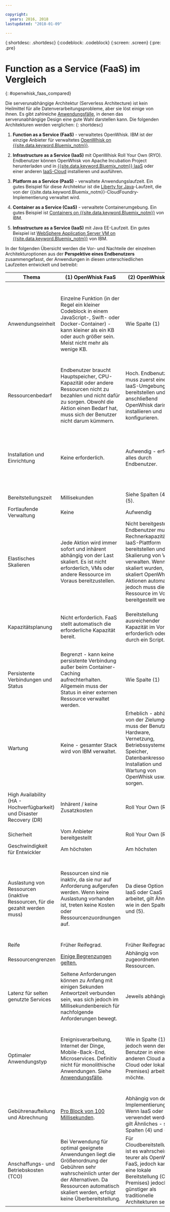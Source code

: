 ```yaml
---

copyright:
  years: 2016, 2018
lastupdated: "2018-01-09"

---
```


{:shortdesc: .shortdesc}
{:codeblock: .codeblock}
{:screen: .screen}
{:pre: .pre}

# Function as a Service (FaaS) im Vergleich
{: #openwhisk_faas_compared}

Die serverunabhängige Architektur (Serverless Architecture) ist kein Heilmittel für alle Datenverarbeitungsprobleme, aber sie löst einige von ihnen. Es gibt zahlreiche [Anwendungsfälle](./openwhisk_use_cases.html), in denen das serverunabhängige Design eine gute Wahl darstellen kann. Die folgenden Architekturen werden verglichen:
{: shortdesc}

1. **Function as a Service (FaaS)** - verwaltetes OpenWhisk. IBM ist der einzige Anbieter für verwaltetes [OpenWhisk on {{site.data.keyword.Bluemix_notm}}](https://console.ng.bluemix.net/openwhisk).

2. **Infrastructure as a Service (IaaS)** mit OpenWhisk Roll Your Own (RYO). Endbenutzer können OpenWhisk von Apache Incubation Project herunterladen und in [{{site.data.keyword.Bluemix_notm}} IaaS](https://console.ng.bluemix.net/catalog/?category=devices) oder einer anderen [IaaS-Cloud](https://en.wikipedia.org/wiki/Cloud_computing#Infrastructure_as_a_service_.28IaaS.29) installieren und ausführen.

3. **Platform as a Service (PaaS)** - verwaltete Anwendungslaufzeit. Ein gutes Beispiel für diese Architektur ist die [Liberty for Java](https://console.ng.bluemix.net/catalog/starters/liberty-for-java)-Laufzeit, die von der {{site.data.keyword.Bluemix_notm}}-CloudFoundry-Implementierung verwaltet wird.

4. **Container as a Service (CaaS)** - verwaltete Containerumgebung. Ein gutes Beispiel ist [Containers on {{site.data.keyword.Bluemix_notm}}](https://console.ng.bluemix.net/catalog/?category=containerImages) von IBM.

5. **Infrastructure as a Service (IaaS)** mit Java EE-Laufzeit. Ein gutes Beispiel ist [WebSphere Application Server VM on {{site.data.keyword.Bluemix_notm}}](https://console.ng.bluemix.net/catalog/services/websphere-application-server) von IBM.

In der folgenden Übersicht werden die Vor- und Nachteile der einzelnen Architekturoptionen aus der **Perspektive eines Endbenutzers** zusammengefasst, der Anwendungen in diesen unterschiedlichen Laufzeiten entwickelt und betreibt:


| Thema | (1) OpenWhisk FaaS | (2) OpenWhisk RYO | (3) PaaS | (4) CaaS | (5) IaaS+Java EE |
| --- | --- | --- | --- | --- | --- |
|	Anwendungseinheit	|	Einzelne Funktion (in der Regel ein kleiner Codeblock in einem JavaScript-, Swift- oder Docker-Container) - kann kleiner als ein KB oder auch größer sein. Meist nicht mehr als wenige KB.	|	Wie Spalte (1)	|	Hängt von der verwendeten Laufzeit ab. Eine EAR- oder WAR-Datei oder ein anderes sprachspezifisches Anwendungsbundle, meist relativ groß - KB oder sogar MB mit vielen Services in einem Bundle, oder aber auch nur so groß wie einzelner Service.	|	Docker-Container ist die Bereitstellungseinheit.	|	VM mit App-Server mit EAR- oder WAR-Datei und anderen Abhängigkeiten - Größe meist im GB-Bereich.	|
|	Ressourcenbedarf	|	Endbenutzer braucht Hauptspeicher, CPU-Kapazität oder andere Ressourcen nicht zu bezahlen und nicht dafür zu sorgen. Obwohl die Aktion einen Bedarf hat, muss sich der Benutzer nicht darum kümmern.	|	Hoch. Endbenutzer muss zuerst eine IaaS-Umgebung bereitstellen und anschließend OpenWhisk darin installieren und konfigurieren.	|	Gering. Endbenutzer bezahlen Speicher und CPU für die Ausführung von Apps, jedoch nichts für Apps, die nicht ausgeführt werden.	|	Gering bis mittel.	|	Hoch. Endbenutzer muss für Plattenspeicher, Hauptspeicher, CPUs und mögliche andere Komponenten zahlen, wenn die App ausgeführt wird. Wenn sie gestoppt ist, entstehen nur Speicherkosten.	|
|	Installation und Einrichtung	|	Keine erforderlich.	|	Aufwendig - erfolgt alles durch Endbenutzer.	|	Keine erforderlich.	|	Moderat - Hardware, Vernetzung, Betriebssystem, Tools für Container-Management durch CaaS-Anbieter bereitgestellt; Images, Konnektivität und Instanzen durch Endbenutzer.	|	Aufwendig - Hardware, Vernetzung, Betriebssystem, Java EE-Erstinstallation durch Anbieter; zusätzliche Konfiguration, Clustering, Skalierung durch Endbenutzer.	|
|	Bereitstellungszeit	|	Millisekunden	|	Siehe Spalten (4) und (5).	|	Minuten	|	Minuten	|	Stunden	|
|	Fortlaufende Verwaltung	|	Keine	|	Aufwendig	|	Keine	|	Moderat	|	Aufwendig	|
|	Elastisches Skalieren	|	Jede Aktion wird immer sofort und inhärent abhängig von der Last skaliert. Es ist nicht erforderlich, VMs oder andere Ressource im Voraus bereitzustellen.	|	Nicht bereitgestellt - Endbenutzer muss Rechnerkapazität auf IaaS-Plattform bereitstellen und die Skalierung von VMs verwalten. Wenn VMs skaliert wurden, skaliert OpenWhisk Aktionen automatisch, jedoch muss die Ressource im Voraus bereitgestellt werden.	|	Automatische, jedoch langsame Skalierung. In Phasen erhöhter Auslastung müssen Benutzer möglicherweise mehrere Minuten auf die Ausführung der Skalieraktion warten. Automatisches Skalieren erfordert sorgfältige Optimierung.	|	Automatische, jedoch langsame Skalierung. In Phasen erhöhter Auslastung müssen Benutzer möglicherweise mehrere Minuten auf die Ausführung der Skalieraktion warten. Automatisches Skalieren erfordert sorgfältige Optimierung.	|	Nicht bereitgestellt.	|
|	Kapazitätsplanung	|	Nicht erforderlich. FaaS stellt automatisch die erforderliche Kapazität bereit.	|	Bereitstellung ausreichender Kapazität im Voraus erforderlich oder durch ein Script.	|	Einige Kapazitätsplanung erforderlich, aber eine automatische Funktion zur Kapazitätserhöhung wird bereitgestellt.	|	Einige Kapazitätsplanung erforderlich, aber eine automatische Funktion zur Kapazitätserhöhung wird bereitgestellt.	|	Statische Bereitstellung ausreichender Kapazität zum Auffangen von Spitzenlasten erforderlich.	|
|	Persistente Verbindungen und Status	|	Begrenzt - kann keine persistente Verbindung außer beim Container-Caching aufrechterhalten. Allgemein muss der Status in einer externen Ressource verwaltet werden.	|	Wie Spalte (1)	|	Wird unterstützt - kann ein offenes Socket oder eine Verbindung über lange Zeit behalten, kann den Status zwischen Aufrufen im Arbeitsspeicher speichern.	|	Wird unterstützt - kann ein offenes Socket oder eine Verbindung über lange Zeit behalten, kann den Status zwischen Aufrufen im Arbeitsspeicher speichern.	|	Wird unterstützt - kann ein offenes Socket oder eine Verbindung über lange Zeit behalten, kann den Status zwischen Aufrufen im Arbeitsspeicher speichern.	|
|	Wartung	|	Keine - gesamter Stack wird von IBM verwaltet. |	Erheblich - abhängig von der Zielumgebung muss der Benutzer für Hardware, Vernetzung, Betriebssysteme, Speicher, Datenbankressourcen, Installation und Wartung von OpenWhisk usw. sorgen.	|	Keine - gesamter Stack wird vom Anbieter verwaltet. |	Erheblich - Benutzer muss angepasste Images erstellen und verwalten, Container bereitstellen und verwalten, Verbindungen zwischen Containern verwalten usw.	|	Erheblich - Benutzer muss VMs zuordnen, Java EE-Server einzeln verwalten und skalieren.	|
|	High Availability (HA - Hochverfügbarkeit) und Disaster Recovery (DR)	|	Inhärent / keine Zusatzkosten	|	Roll Your Own (RYO) 	|	Gegen Zusatzgebühr verfügbar	|	Ausgefallene Container können automatisch erneut gestartet werden.	|	Gegen Zusatzgebühr verfügbar, halbautomatisch. VMs können automatisch von anderen Ressourcen übernommen werden (Failover).	|
|	Sicherheit	|	Vom Anbieter bereitgestellt	|	Roll Your Own (RYO)	|	Mischung aus RYO und Anbieterleistung	|	Mischung aus RYO und Anbieterleistung	|	Roll Your Own (RYO)	|
|	Geschwindigkeit für Entwickler	|	Am höchsten	|	Am höchsten	|	Am höchsten	|	Durchschnittlich	|	Langsam	|
|	Auslastung von Ressourcen (inaktive Ressourcen, für die gezahlt werden muss)	|	Ressourcen sind nie inaktiv, da sie nur auf Anforderung aufgerufen werden. Wenn keine Auslastung vorhanden ist, treten keine Kosten oder Ressourcenzuordnungen auf. |	Da diese Option mit IaaS oder CaaS arbeitet, gilt Ähnliches wie in den Spalten (4) und (5).	|	Einige Ressourcen können inaktiv sein und automatisches Skalieren hilft beim Vermeiden inaktiver Ressourcen. Eine Reihe aktiver Instanzen muss immer vorhanden sein und wird wahrscheinlich zu weniger als 50% ihrer Kapazität ausgelastet. Gestoppte Instanzen kosten nichts.	|	Ähnlich wie Spalte (3)	|	Einige Ressourcen können inaktiv sein, jedoch wird automatisches Skalieren nicht unterstützt. Eine Reihe aktiver Instanzen muss immer vorhanden sein und wird wahrscheinlich zu weniger als 50% ihrer Kapazität ausgelastet. Für gestoppte Instanzen können Kosten für Speicher anfallen.	|
|	Reife	|	Früher Reifegrad.	|	Früher Reifegrad.	|	Früher Reifegrad.	|	Mittlerer Reifegrad.	|	Hoch ausgereift. |
|	Ressourcengrenzen	|	[Einige Begrenzungen gelten.](./openwhisk_reference.html#openwhisk_syslimits)	|	Abhängig von zugeordneten Ressourcen.	|	Nein	|	Nein	|	Nein	|
|	Latenz für selten genutzte Services	|	Seltene Anforderungen können zu Anfang mit einigen Sekunden Antwortzeit verbunden sein, was sich jedoch im Millisekundenbereich für nachfolgende Anforderungen bewegt.	|	Jeweils abhängig.	|	Niedrig.	|	Niedrig.	|	Niedrig - sofern das System über ausreichend Ressourcen verfügt	|
|	Optimaler Anwendungstyp	|	Ereignisverarbeitung, Internet der Dinge, Mobile-Back-End, Microservices. Definitiv nicht für monolithische Anwendungen. Siehe [Anwendungsfälle](./openwhisk_use_cases.html).	|	Wie in Spalte (1), jedoch wenn der Benutzer in einer anderen Cloud als IBM Cloud oder lokal (On-Premises) arbeiten möchte.	|	Webanwendungen mit 24x7-Auslastung, statusabhängige Services, die die Verbindung über lange Zeiträume offen halten müssen. Geeignet zur Ausführung von Microservices oder monolithischen Anwendungen.	|	Ideal geeignet für Microservice-Anwendungen.	|	Traditionelle Unternehmensanwendungen, die aus lokalen Umgebungen in die Cloud migriert wurden. Ideal geeignet für monolithische Anwendungen.	|
|	Gebührenaufteilung und Abrechnung	|	[Pro Block von 100 Millisekunden](https://console.ng.bluemix.net/openwhisk/learn/pricing).	|	Abhängig von der Implementierung - Wenn IaaS oder CaaS verwendet werden, gilt Ähnliches - siehe Spalten (4) und (5).	|	In der Regel Gebühr auf Stundenbasis (selten pro Minute) für ein Ressourcenpaket (CPU + Arbeitsspeicher + Plattenspeicher).	|	Ähnlich wie Spalte (3)	|	Ähnlich wie Spalte (3)	|
|	Anschaffungs- und Betriebskosten (TCO)	|	Bei Verwendung für optimal geeignete Anwendungen liegt die Größenordnung der Gebühren sehr wahrscheinlich unter der der Alternativen. Da Ressourcen automatisch skaliert werden, erfolgt keine Überbereitstellung. |	Für Cloudbereitstellungen ist es wahrscheinlich teurer als OpenWhisk FaaS, jedoch kann eine lokale Bereitstellung (On-Premises) jedoch günstiger als traditionelle Architekturen sein.	|	Relativ gering - Der Benutzer muss keine Ressourcen bereitstellen oder verwalten und kann sich auf seine Anwendungsentwicklung konzentrieren. Im Vergleich zu Serverless ist eine gewisse Überbereitstellung möglich.	|	Moderat - Der Benutzer muss Container und Anwendung bereitstellen und verwalten und es ist im Vergleich zu Serverless oder PaaS eine gewisse Überbereitstellung möglich.	|	Relativ hoch - In Anbetracht der möglicherweise sehr hohen Kosten für die Migration der traditionellen Anwendungen auf ein natives Cloudmodell kann dies ein durchaus gangbarer und ökonomischer Weg für die betreffenden Apps sein.	|

